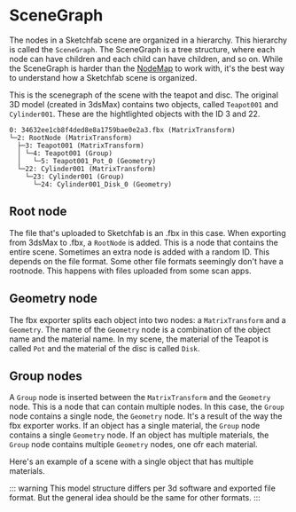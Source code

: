 <script setup>
import CodePenEmbed from '../components/CodePenEmbed.vue'
</script>

# SceneGraph

The nodes in a Sketchfab scene are organized in a hierarchy. This hierarchy is called the `SceneGraph`. The SceneGraph is a tree structure, where each node can have children and each child can have children, and so on. While the SceneGraph is harder than the [NodeMap](../objects/nodemap) to work with, it's the best way to understand how a Sketchfab scene is organized.

<CodePenEmbed id="rNQQbxz/690d3035ff08a5410d62135261672c7f" />

This is the scenegraph of the scene with the teapot and disc. The original 3D model (created in 3dsMax) contains two objects, called `Teapot001` and `Cylinder001`. These are the hightlighted objects with the ID 3 and 22. 

```txt{3,6}
0: 34632ee1cb8f4ded8e8a1759bae0e2a3.fbx (MatrixTransform)
└─2: RootNode (MatrixTransform)
  ├─3: Teapot001 (MatrixTransform)
  │ └─4: Teapot001 (Group)
  │   └─5: Teapot001_Pot_0 (Geometry)
  └─22: Cylinder001 (MatrixTransform)
    └─23: Cylinder001 (Group)
      └─24: Cylinder001_Disk_0 (Geometry)
```

## Root node

The file that's uploaded to Sketchfab is an .fbx in this case. When exporting from 3dsMax to .fbx, a `RootNode` is added. This is a node that contains the entire scene. Sometimes an extra node is added with a random ID. This depends on the file format. Some other file formats seemingly don't have a rootnode. This happens with files uploaded from some scan apps.

## Geometry node

The fbx exporter splits each object into two nodes: a `MatrixTransform` and a `Geometry`. The name of the `Geometry` node is a combination of the object name and the material name. In my scene, the material of the Teapot is called `Pot` and the material of the disc is called `Disk`.

## Group nodes

A `Group` node is inserted between the `MatrixTransform` and the `Geometry` node. This is a node that can contain multiple nodes. In this case, the `Group` node contains a single node, the `Geometry` node. It's a result of the way the fbx exporter works. If an object has a single material, the `Group` node contains a single `Geometry` node. If an object has multiple materials, the `Group` node contains multiple `Geometry` nodes, one ofr each material.

Here's an example of a scene with a single object that has multiple materials. 

<CodePenEmbed id="PoxxvOj/fff744947a56c685fbe1908e9a037181" />

::: warning
This model structure differs per 3d software and exported file format. But the general idea should be the same for other formats.
:::

